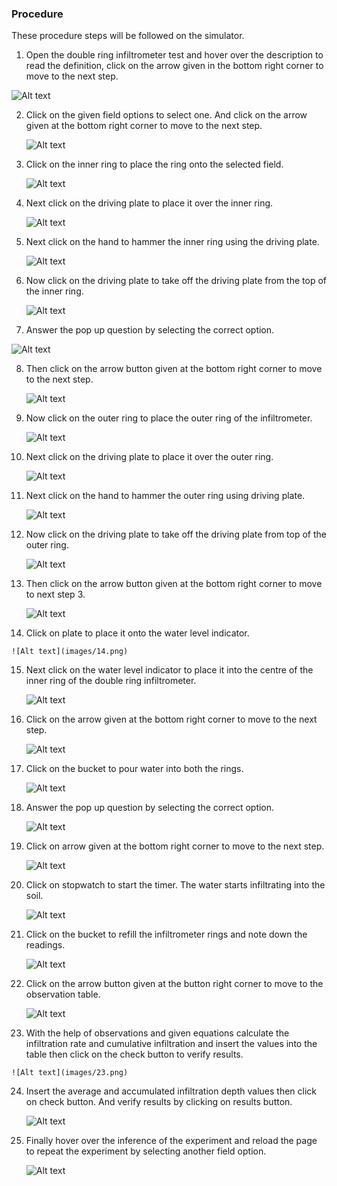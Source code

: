 ### Procedure
These procedure steps will be followed on the simulator.

1. Open the double ring infiltrometer test and hover over the description to read the definition, click on the arrow given in the bottom right corner to move to the next step.

  ![Alt text](images/1.png)

2. Click on the given field options to select one. And click on the arrow given at the bottom right corner to move to the next step.



   ![Alt text](images/2.png)

3. Click on the inner ring to place the ring onto the selected field.



   ![Alt text](images/3.png)

4. Next click on the driving plate to place it over the inner ring.



   ![Alt text](images/4.png)

5. Next click on the hand to hammer the inner ring using the driving plate.



   ![Alt text](images/5.png)

6. Now click on the driving plate to take off the driving plate from the top of the inner ring.



   ![Alt text](images/6.png)

7.  Answer the pop up question by selecting the correct option.


   ![Alt text](images/7.png)

8. Then click on the arrow button given at the bottom right corner to move to the next step.


   ![Alt text](images/8.png)

9.  Now click on the outer ring to place the outer ring of the infiltrometer.


    ![Alt text](images/9.png)

10. Next click on the driving plate to place it over the outer ring.


    ![Alt text](images/10.JPG)

11. Next click on the hand to hammer the outer ring using driving plate.


    ![Alt text](images/11.png)

12. Now click on the driving plate to take off the driving plate from top of the outer ring.


    ![Alt text](images/12.png)

13. Then click on the arrow button given at the bottom right corner to move to next step 3.


    ![Alt text](images/13.png)

14.  Click on plate to place it onto the water level indicator.

    ![Alt text](images/14.png)

15. Next click on the water level indicator to place it into the centre of the inner ring of the double ring infiltrometer.

    ![Alt text](images/15.png)

16. Click on the arrow given at the bottom right corner to move to the next step.

    ![Alt text](images/16.png)

17. Click on the bucket to pour water into both the rings.

    ![Alt text](images/17.png)

18. Answer the pop up question by selecting the correct option.

    ![Alt text](images/18.png)

19. Click on arrow given at the bottom right corner to move to the next step.

    ![Alt text](images/19.png)

20. Click on stopwatch to start the timer. The water starts infiltrating into the soil.

    ![Alt text](images/20.png)

21. Click on the bucket to refill the infiltrometer rings and note down the readings.

    ![Alt text](images/21.JPG)

22. Click on the arrow button given at the button right corner to move to the observation table.

    ![Alt text](images/22.png)

23.  With the help of observations and given equations calculate the infiltration rate and cumulative infiltration and insert the values into the table then click on the check button to verify results.

    ![Alt text](images/23.png)

24. Insert the average and accumulated infiltration depth values then click on check button. And verify results by clicking on results button.

    ![Alt text](images/24.png)

25. Finally hover over the inference of the experiment and reload the page to repeat the experiment by selecting another field option.

    ![Alt text](images/25.png)

